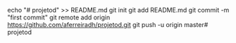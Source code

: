 echo "# projetod" >> README.md
git init
git add README.md
git commit -m "first commit"
git remote add origin https://github.com/aferreiradh/projetod.git
git push -u origin master# projetod

